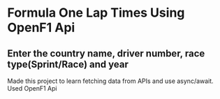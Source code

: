 # Formula One Lap Times Using OpenF1 Api

## Enter the country name, driver number, race type(Sprint/Race) and year

Made this project to learn fetching data from APIs and use async/await.
Used OpenF1 Api
